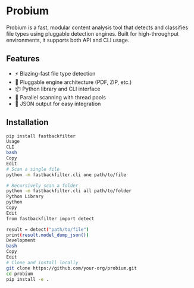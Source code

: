 # Probium

Probium is a fast, modular content analysis tool that detects and classifies file types using pluggable detection engines. Built for high-throughput environments, it supports both API and CLI usage.

## Features

- ⚡ Blazing-fast file type detection
- 🧩 Pluggable engine architecture (PDF, ZIP, etc.)
- 📦 Python library and CLI interface
- 🔁 Parallel scanning with thread pools
- 🧠 JSON output for easy integration

## Installation

```bash
pip install fastbackfilter
Usage
CLI
bash
Copy
Edit
# Scan a single file
python -m fastbackfilter.cli one path/to/file

# Recursively scan a folder
python -m fastbackfilter.cli all path/to/folder
Python Library
python
Copy
Edit
from fastbackfilter import detect

result = detect("path/to/file")
print(result.model_dump_json())
Development
bash
Copy
Edit
# Clone and install locally
git clone https://github.com/your-org/probium.git
cd probium
pip install -e .
